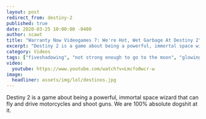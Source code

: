 ```yaml
---
layout: post
redirect_from: destiny-2
published: true
date: 2020-03-25 10:00:00 -0400
author: scawt
title: "Warranty Now Videogames 7: We're Hot, Wet Garbage At Destiny 2"
excerpt: "Destiny 2 is a game about being a powerful, immortal space wizard that can fly and drive motorcycles and shoot guns. We are 100% absolute dogshit at it."
category: Videos
tags: ["fiveshadowing", "not strong enough to go to the moon", "glowing weak spots", "Big Dick Victor", "Guardian down", "PC game", "fuk u", "oh shit my bike", "immune to bullets", "Alkane addicts", "define 'fun'", "Wheel-O-Gaem", "Destiny 2", "Bungie", "warranty now video games", "wnvidya", "video games", "Just Because It Hurts And Nobody Likes It Doesn't Mean We're Not Having A Good Time", "next time I'll respawn with a gun instead of long hair", "guns"]
video:
  youtube: https://www.youtube.com/watch?v=Lmcfo0wcr-w
image:
  headliner: assets/img/lol/destinos.jpg
---
```


Destiny 2 is a game about being a powerful, immortal space wizard that can fly and drive motorcycles and shoot guns. We are 100% absolute dogshit at it.